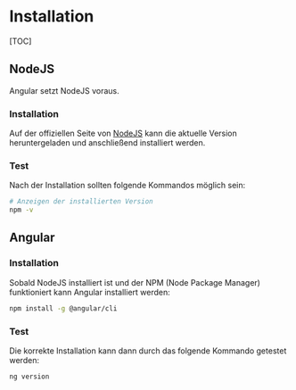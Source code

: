 # Installation

[TOC]

## NodeJS

Angular setzt NodeJS voraus.

### Installation

Auf der offiziellen Seite von [NodeJS](https://nodejs.org/de) kann die aktuelle Version heruntergeladen und anschließend installiert werden.

### Test

Nach der Installation sollten folgende Kommandos möglich sein:

```bash
# Anzeigen der installierten Version
npm -v
```



## Angular

### Installation

Sobald NodeJS installiert ist und der NPM (Node Package Manager) funktioniert kann Angular installiert werden:

```bash 
npm install -g @angular/cli
```

### Test

Die korrekte Installation kann dann durch das folgende Kommando getestet werden:

```bash
ng version
```





